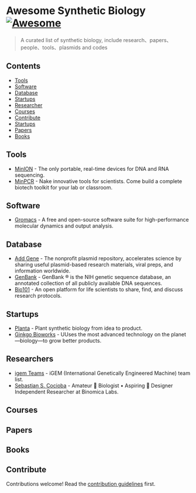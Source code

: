 # Awesome Synthetic Biology [![Awesome](https://awesome.re/badge.svg)](https://awesome.re)

> A curated list of synthetic biology, include research、papers、people、tools、plasmids and codes

## Contents

- [Tools](#tools)
- [Software](#software)
- [Database](#database)
- [Startups](#startups)
- [Researcher](#researcher)
- [Courses](#courses)
- [Contribute](#contribute)
- [Startups](#startups)
- [Papers](#papers)
- [Books](#books)

## Tools

- [MinION](https://nanoporetech.com/products/minion) - The only portable, real-time devices for DNA and RNA sequencing.
- [MinPCR](https://www.minipcr.com/) - Nake innovative tools for scientists. Come build a complete biotech toolkit for your lab or classroom.

## Software

- [Gromacs](https://www.gromacs.org/) - A free and open-source software suite for high-performance molecular dynamics and output analysis.

## Database

- [Add Gene](https://www.addgene.org/) - The nonprofit plasmid repository, accelerates science by sharing useful plasmid-based research materials, viral preps, and information worldwide.
- [GenBank](https://www.ncbi.nlm.nih.gov/genbank/) - GenBank ® is the NIH genetic sequence database, an annotated collection of all publicly available DNA sequences.
- [Bio101](https://bio-protocol.org/bio101) - An open platform for life scientists to share, find, and discuss research protocols.

## Startups

- [Planta](https://planta.bio/) - Plant synthetic biology from idea to product.
- [Ginkgo Bioworks](https://www.ginkgobioworks.com/) - UUses the most advanced technology on the planet—biology—to grow better products.

## Researchers

- [igem Teams](https://airtable.com/shrqoByHc3pKYKyKW/tblb1REO5NYXRgiIv?backgroundColor=green&viewControls=on) - iGEM (International Genetically Engineered Machine) team list.
- [Sebastian S. Cocioba](https://twitter.com/ATinyGreenCell) - Amateur 🌿 Biologist • Aspiring 🌻 Designer Independent Researcher at Binomica Labs.

## Courses

## Papers

## Books

## Contribute

Contributions welcome! Read the [contribution guidelines](contributing.md) first.
